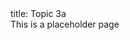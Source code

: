 <frontmatter>
  title: Topic 3a
</frontmatter>

<br>
<box>
    <span class="fas fa-tools"></span><span> This is a placeholder page</span>
</box>
